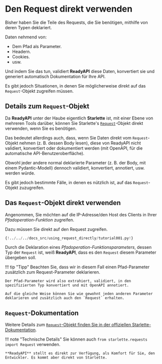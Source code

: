 # Den Request direkt verwenden

Bisher haben Sie die Teile des Requests, die Sie benötigen, mithilfe von deren Typen deklariert.

Daten nehmend von:

* Dem Pfad als Parameter.
* Headern.
* Cookies.
* usw.

Und indem Sie das tun, validiert **ReadyAPI** diese Daten, konvertiert sie und generiert automatisch Dokumentation für Ihre API.

Es gibt jedoch Situationen, in denen Sie möglicherweise direkt auf das `Request`-Objekt zugreifen müssen.

## Details zum `Request`-Objekt

Da **ReadyAPI** unter der Haube eigentlich **Starlette** ist, mit einer Ebene von mehreren Tools darüber, können Sie Starlette's <a href="https://www.starlette.io/requests/" class="external-link" target="_blank">`Request`</a>-Objekt direkt verwenden, wenn Sie es benötigen.

Das bedeutet allerdings auch, dass, wenn Sie Daten direkt vom `Request`-Objekt nehmen (z. B. dessen Body lesen), diese von ReadyAPI nicht validiert, konvertiert oder dokumentiert werden (mit OpenAPI, für die automatische API-Benutzeroberfläche).

Obwohl jeder andere normal deklarierte Parameter (z. B. der Body, mit einem Pydantic-Modell) dennoch validiert, konvertiert, annotiert, usw. werden würde.

Es gibt jedoch bestimmte Fälle, in denen es nützlich ist, auf das `Request`-Objekt zuzugreifen.

## Das `Request`-Objekt direkt verwenden

Angenommen, Sie möchten auf die IP-Adresse/den Host des Clients in Ihrer *Pfadoperation-Funktion* zugreifen.

Dazu müssen Sie direkt auf den Request zugreifen.

```Python hl_lines="1  7-8"
{!../../../docs_src/using_request_directly/tutorial001.py!}
```

Durch die Deklaration eines *Pfadoperation-Funktionsparameters*, dessen Typ der `Request` ist, weiß **ReadyAPI**, dass es den `Request` diesem Parameter übergeben soll.

!!! tip "Tipp"
    Beachten Sie, dass wir in diesem Fall einen Pfad-Parameter zusätzlich zum Request-Parameter deklarieren.

    Der Pfad-Parameter wird also extrahiert, validiert, in den spezifizierten Typ konvertiert und mit OpenAPI annotiert.

    Auf die gleiche Weise können Sie wie gewohnt jeden anderen Parameter deklarieren und zusätzlich auch den `Request` erhalten.

## `Request`-Dokumentation

Weitere Details zum <a href="https://www.starlette.io/requests/" class="external-link" target="_blank">`Request`-Objekt finden Sie in der offiziellen Starlette-Dokumentation</a>.

!!! note "Technische Details"
    Sie können auch `from starlette.requests import Request` verwenden.

    **ReadyAPI** stellt es direkt zur Verfügung, als Komfort für Sie, den Entwickler. Es kommt aber direkt von Starlette.

